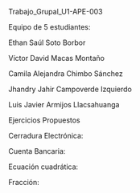Trabajo_Grupal_U1-APE-003

Equipo de 5 estudiantes:

Ethan Saúl Soto Borbor

Víctor David Macas Montaño

Camila Alejandra Chimbo Sánchez

Jhandry Jahir Campoverde Izquierdo

Luis Javier Armijos Llacsahuanga

Ejercicios Propuestos

Cerradura Electrónica:

Cuenta Bancaria:

Ecuación cuadrática:

Fracción:
